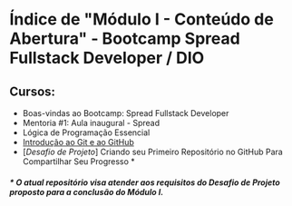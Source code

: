 # Índice de "Módulo I - Conteúdo de Abertura" - Bootcamp Spread Fullstack Developer / DIO

## Cursos:

 - Boas-vindas ao Bootcamp: Spread Fullstack Developer
 - Mentoria #1: Aula inaugural - Spread
 - Lógica de Programação Essencial
 - [Introdução ao Git e ao GitHub](https://github.com/FawkesC05/dio-notes/tree/main/Spread-Bootcamp/Modulo-I_Conteudo-de-Abertura/Introducao-ao-Git-e-ao-Github)
 - [*Desafio de Projeto*] Criando seu Primeiro Repositório no GitHub Para Compartilhar Seu Progresso *
 
##### _* O atual repositório visa atender aos requisitos do Desafio de Projeto proposto para a conclusão do Módulo I._